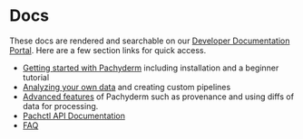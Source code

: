 # Docs

These docs are rendered and searchable on our [Developer Documentation Portal](http://pachyderm.readthedocs.io/en/latest). Here are a few section links for quick access.

- [Getting started with Pachyderm](http://pachyderm.readthedocs.io/en/latest/getting_started/getting_started.html) including installation and a beginner tutorial
- [Analyzing your own data](http://pachyderm.readthedocs.io/en/latest/deployment/analyze_your_data.html) and creating custom pipelines
- [Advanced features](http://pachyderm.readthedocs.io/en/latest/advanced/advanced.html) of Pachyderm such as provenance and using diffs of data for processing. 
- [Pachctl API Documentation](http://pachyderm.readthedocs.io/en/latest/pachctl/pachctl.html)
- [FAQ](http://pachyderm.readthedocs.io/en/latest/FAQ.html)


